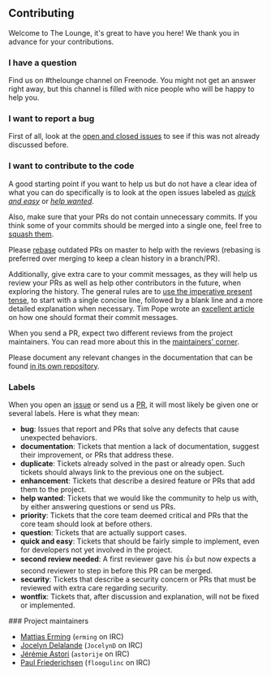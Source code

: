 ## Contributing

Welcome to The Lounge, it's great to have you here! We thank you in advance for
your contributions.

### I have a question

Find us on #thelounge channel on Freenode. You might not get an answer right
away, but this channel is filled with nice people who will be happy to help you.

### I want to report a bug

First of all, look at the
[open and closed issues](https://github.com/thelounge/lounge/issues?q=is%3Aissue)
to see if this was not already discussed before.

### I want to contribute to the code

A good starting point if you want to help us but do not have a clear idea of
what you can do specifically is to
look at the open issues labeled as [*quick and
easy*](https://github.com/thelounge/lounge/issues?q=is%3Aopen+is%3Aissue+label%3Abug+label%3A%22quick+and+easy%22)
or [*help
wanted*](https://github.com/thelounge/lounge/issues?q=is%3Aopen+is%3Aissue+label%3Abug+label%3A%22help+wanted%22).

Also, make sure that your PRs do not contain unnecessary commits. If you think
some of your commits should be merged into a single one, feel free to [squash
them](https://git-scm.com/book/en/v2/Git-Tools-Rewriting-History).

Please [rebase](https://git-scm.com/book/en/v2/Git-Branching-Rebasing) outdated
PRs on master to help with the reviews (rebasing is preferred over merging to
keep a clean history in a branch/PR).

Additionally, give extra care to your commit messages, as they will help us
review your PRs as well as help other contributors in the future, when exploring
the history. The general rules are to [use the imperative present
tense](https://git-scm.com/book/ch5-2.html#Commit-Guidelines), to start with a
single concise line, followed by a blank line and a more detailed explanation
when necessary. Tim Pope wrote an [excellent
article](http://tbaggery.com/2008/04/19/a-note-about-git-commit-messages.html)
on how one should format their commit messages.

When you send a PR, expect two different reviews from the project
maintainers. You can read more about this in the [maintainers'
corner](https://github.com/thelounge/lounge/wiki/Maintainers'-corner).

Please document any relevant changes in the documentation that can be found
[in its own repository](https://github.com/thelounge/thelounge.github.io).

### Labels

When you open an [issue](https://github.com/thelounge/lounge/issues) or send us
a [PR](https://github.com/thelounge/lounge/pulls), it will most likely be given
one or several labels. Here is what they mean:

- **bug**: Issues that report and PRs that solve any defects that cause
  unexpected behaviors.
- **documentation**: Tickets that mention a lack of documentation, suggest their
  improvement, or PRs that address these.
- **duplicate**: Tickets already solved in the past or already open. Such
  tickets should always link to the previous one on the subject.
- **enhancement**: Tickets that describe a desired feature or PRs that add them
  to the project.
- **help wanted**: Tickets that we would like the community to help us with, by
  either answering questions or send us PRs.
- **priority**: Tickets that the core team deemed critical and PRs that the core
  team should look at before others.
- **question**: Tickets that are actually support cases.
- **quick and easy**: Tickets that should be fairly simple to implement, even
  for developers not yet involved in the project.
- **second review needed**: A first reviewer gave his :+1: but now expects a
  second reviewer to step in before this PR can be merged.
- **security**: Tickets that describe a security concern or PRs that must be
  reviewed with extra care regarding security.
- **wontfix**: Tickets that, after discussion and explanation, will not be fixed
  or implemented.

### Project maintainers

- [Mattias Erming](https://github.com/erming) (`erming` on IRC)
- [Jocelyn Delalande](https://github.com/JocelynDelalande) (`JocelynD` on IRC)
- [Jérémie Astori](https://github.com/astorije) (`astorije` on IRC)
- [Paul Friederichsen](https://github.com/floogulinc) (`floogulinc` on IRC)
